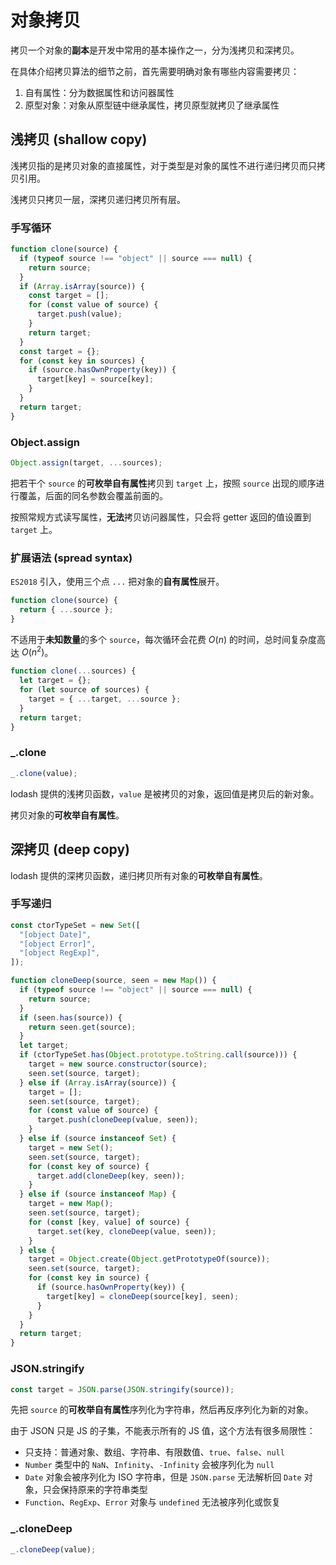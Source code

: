 # 对象拷贝

拷贝一个对象的**副本**是开发中常用的基本操作之一，分为浅拷贝和深拷贝。

在具体介绍拷贝算法的细节之前，首先需要明确对象有哪些内容需要拷贝：

1. 自有属性：分为数据属性和访问器属性
2. 原型对象：对象从原型链中继承属性，拷贝原型就拷贝了继承属性

## 浅拷贝 (shallow copy)

浅拷贝指的是拷贝对象的直接属性，对于类型是对象的属性不进行递归拷贝而只拷贝引用。

浅拷贝只拷贝一层，深拷贝递归拷贝所有层。

### 手写循环

```js
function clone(source) {
  if (typeof source !== "object" || source === null) {
    return source;
  }
  if (Array.isArray(source)) {
    const target = [];
    for (const value of source) {
      target.push(value);
    }
    return target;
  }
  const target = {};
  for (const key in sources) {
    if (source.hasOwnProperty(key)) {
      target[key] = source[key];
    }
  }
  return target;
}
```

### Object.assign

```js
Object.assign(target, ...sources);
```

把若干个 `source` 的**可枚举自有属性**拷贝到 `target` 上，按照 `source` 出现的顺序进行覆盖，后面的同名参数会覆盖前面的。

按照常规方式读写属性，**无法**拷贝访问器属性，只会将 getter 返回的值设置到 `target` 上。

### 扩展语法 (spread syntax)

`ES2018` 引入，使用三个点 `...` 把对象的**自有属性**展开。

```js
function clone(source) {
  return { ...source };
}
```

不适用于**未知数量**的多个 `source`，每次循环会花费 $O(n)$ 的时间，总时间复杂度高达 $O(n^2)$。

```js
function clone(...sources) {
  let target = {};
  for (let source of sources) {
    target = { ...target, ...source };
  }
  return target;
}
```

### \_.clone

```js
_.clone(value);
```

lodash 提供的浅拷贝函数，`value` 是被拷贝的对象，返回值是拷贝后的新对象。

拷贝对象的**可枚举自有属性**。

## 深拷贝 (deep copy)

lodash 提供的深拷贝函数，递归拷贝所有对象的**可枚举自有属性**。

### 手写递归

```js
const ctorTypeSet = new Set([
  "[object Date]",
  "[object Error]",
  "[object RegExp]",
]);

function cloneDeep(source, seen = new Map()) {
  if (typeof source !== "object" || source === null) {
    return source;
  }
  if (seen.has(source)) {
    return seen.get(source);
  }
  let target;
  if (ctorTypeSet.has(Object.prototype.toString.call(source))) {
    target = new source.constructor(source);
    seen.set(source, target);
  } else if (Array.isArray(source)) {
    target = [];
    seen.set(source, target);
    for (const value of source) {
      target.push(cloneDeep(value, seen));
    }
  } else if (source instanceof Set) {
    target = new Set();
    seen.set(source, target);
    for (const key of source) {
      target.add(cloneDeep(key, seen));
    }
  } else if (source instanceof Map) {
    target = new Map();
    seen.set(source, target);
    for (const [key, value] of source) {
      target.set(key, cloneDeep(value, seen));
    }
  } else {
    target = Object.create(Object.getPrototypeOf(source));
    seen.set(source, target);
    for (const key in source) {
      if (source.hasOwnProperty(key)) {
        target[key] = cloneDeep(source[key], seen);
      }
    }
  }
  return target;
}
```

### JSON.stringify

```js
const target = JSON.parse(JSON.stringify(source));
```

先把 `source` 的**可枚举自有属性**序列化为字符串，然后再反序列化为新的对象。

由于 JSON 只是 JS 的子集，不能表示所有的 JS 值，这个方法有很多局限性：

- 只支持：普通对象、数组、字符串、有限数值、`true`、`false`、`null`
- `Number` 类型中的 `NaN`、`Infinity`、`-Infinity` 会被序列化为 `null`
- `Date` 对象会被序列化为 ISO 字符串，但是 `JSON.parse` 无法解析回 `Date` 对象，只会保持原来的字符串类型
- `Function`、`RegExp`、`Error` 对象与 `undefined` 无法被序列化或恢复

### \_.cloneDeep

```js
_.cloneDeep(value);
```
